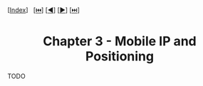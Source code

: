 <span id="back-to-top"/>

[[Index](./README.md)]&nbsp;&nbsp;
[[⏮️](./01%20-%20Wireless.md)]
[[◀️](./02%20-%20MANET%20and%20Routing.md)]
[[▶️](./04%20-%20Internet%20of%20Things.md)]
[[⏭️](./06%20-%20Discovery.md)]

<h1 align="center">Chapter 3 - Mobile IP and Positioning</h1>

TODO